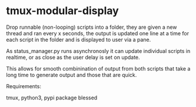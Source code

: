 # tmux-modular-display

Drop runnable (non-looping) scripts into a folder, they are given a new thread and ran every x seconds, the output is updated one line at a time for each script in the folder and is displayed to user via a pane.

As status_manager.py runs asynchronosly it can update individual scripts in realtime, or as close as the user delay is set on update.

This allows for smooth combinination of output from  both scripts that take a long time to generate output and those that are quick.

Requirements:

tmux,
python3, 
pypi package blessed


